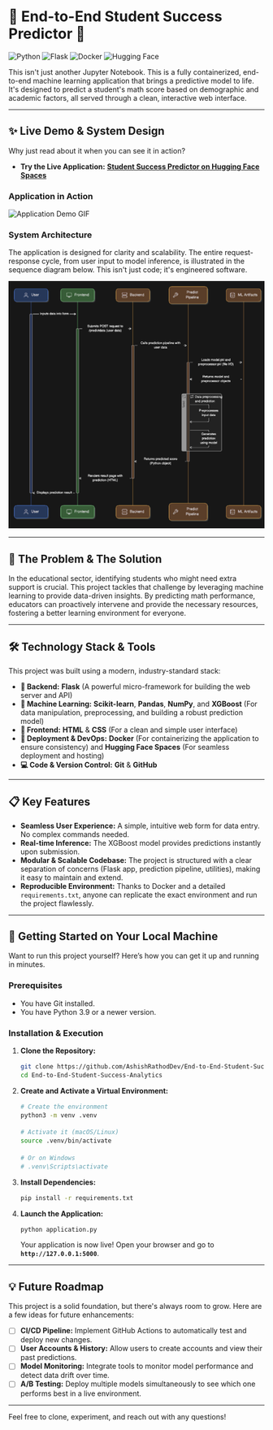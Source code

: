 # 🚀 End-to-End Student Success Predictor 🚀

![Python](https://img.shields.io/badge/Python-3.9%2B-3776AB?style=for-the-badge&logo=python)
![Flask](https://img.shields.io/badge/Flask-2.x-black?style=for-the-badge&logo=flask)
![Docker](https://img.shields.io/badge/Docker-2496ED?style=for-the-badge&logo=docker)
![Hugging Face](https://img.shields.io/badge/🤗%20Hugging%20Face-Spaces-yellow?style=for-the-badge)

This isn't just another Jupyter Notebook. This is a fully containerized, end-to-end machine learning application that brings a predictive model to life. It's designed to predict a student's math score based on demographic and academic factors, all served through a clean, interactive web interface.

---

## ✨ Live Demo & System Design

Why just read about it when you can see it in action?

*   **Try the Live Application:** [**Student Success Predictor on Hugging Face Spaces**](https://huggingface.co/spaces/rathodashish10/End-to-end-student-performance-predictor)

### Application in Action
![Application Demo GIF](assets/app_demo.gif)

### System Architecture
The application is designed for clarity and scalability. The entire request-response cycle, from user input to model inference, is illustrated in the sequence diagram below. This isn't just code; it's engineered software.

![Architecture Sequence Diagram](assets/architecture.png)

---

## 🎯 The Problem & The Solution

In the educational sector, identifying students who might need extra support is crucial. This project tackles that challenge by leveraging machine learning to provide data-driven insights. By predicting math performance, educators can proactively intervene and provide the necessary resources, fostering a better learning environment for everyone.

---

## 🛠️ Technology Stack & Tools

This project was built using a modern, industry-standard stack:

*   **🐍 Backend:** **Flask** (A powerful micro-framework for building the web server and API)
*   **🤖 Machine Learning:** **Scikit-learn**, **Pandas**, **NumPy**, and **XGBoost** (For data manipulation, preprocessing, and building a robust prediction model)
*   **🎨 Frontend:** **HTML** & **CSS** (For a clean and simple user interface)
*   **🚀 Deployment & DevOps:** **Docker** (For containerizing the application to ensure consistency) and **Hugging Face Spaces** (For seamless deployment and hosting)
*   **💻 Code & Version Control:** **Git** & **GitHub**

---

## 📋 Key Features

*   **Seamless User Experience:** A simple, intuitive web form for data entry. No complex commands needed.
*   **Real-time Inference:** The XGBoost model provides predictions instantly upon submission.
*   **Modular & Scalable Codebase:** The project is structured with a clear separation of concerns (Flask app, prediction pipeline, utilities), making it easy to maintain and extend.
*   **Reproducible Environment:** Thanks to Docker and a detailed `requirements.txt`, anyone can replicate the exact environment and run the project flawlessly.

---

## 🏁 Getting Started on Your Local Machine

Want to run this project yourself? Here’s how you can get it up and running in minutes.

### Prerequisites
*   You have Git installed.
*   You have Python 3.9 or a newer version.

### Installation & Execution

1.  **Clone the Repository:**
    ```bash
    git clone https://github.com/AshishRathodDev/End-to-End-Student-Success-Analytics.git
    cd End-to-End-Student-Success-Analytics
    ```

2.  **Create and Activate a Virtual Environment:**
    ```bash
    # Create the environment
    python3 -m venv .venv

    # Activate it (macOS/Linux)
    source .venv/bin/activate
    
    # Or on Windows
    # .venv\Scripts\activate
    ```

3.  **Install Dependencies:**
    ```bash
    pip install -r requirements.txt
    ```

4.  **Launch the Application:**
    ```bash
    python application.py
    ```
    Your application is now live! Open your browser and go to **`http://127.0.0.1:5000`**.

---

## 💡 Future Roadmap

This project is a solid foundation, but there's always room to grow. Here are a few ideas for future enhancements:

*   [ ] **CI/CD Pipeline:** Implement GitHub Actions to automatically test and deploy new changes.
*   [ ] **User Accounts & History:** Allow users to create accounts and view their past predictions.
*   [ ] **Model Monitoring:** Integrate tools to monitor model performance and detect data drift over time.
*   [ ] **A/B Testing:** Deploy multiple models simultaneously to see which one performs best in a live environment.

---
Feel free to clone, experiment, and reach out with any questions!